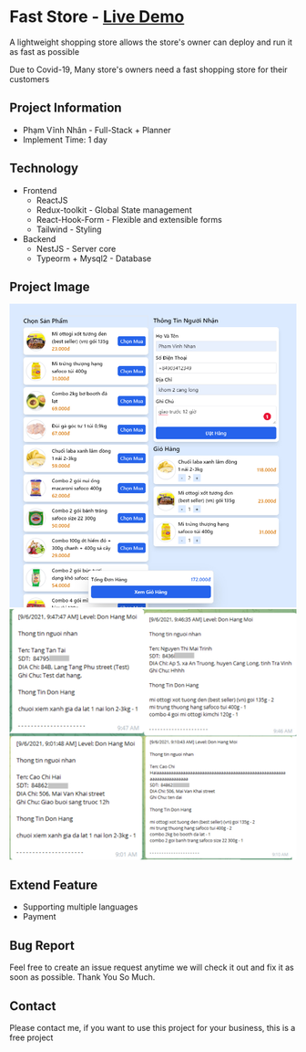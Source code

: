 # Fast Store - [Live Demo](https://store.vinhnhan.com)

A lightweight shopping store allows the store's owner can deploy and run it as fast as possible

Due to Covid-19, Many store's owners need a fast shopping store for their customers

## Project Information

- Phạm Vĩnh Nhân - Full-Stack + Planner
- Implement Time: 1 day

## Technology

- Frontend
     - ReactJS
     - Redux-toolkit - Global State management
     - React-Hook-Form - Flexible and extensible forms
     - Tailwind - Styling
- Backend
     - NestJS - Server core
     - Typeorm + Mysql2 - Database

## Project Image

![Home Page](doc/home-page.jpg)
![Order](doc/order.jpg)

## Extend Feature

- Supporting multiple languages
- Payment

## Bug Report

Feel free to create an issue request anytime we will check it out and fix it as soon as possible. Thank You So Much.

## Contact

Please contact me, if you want to use this project for your business, this is a free project
